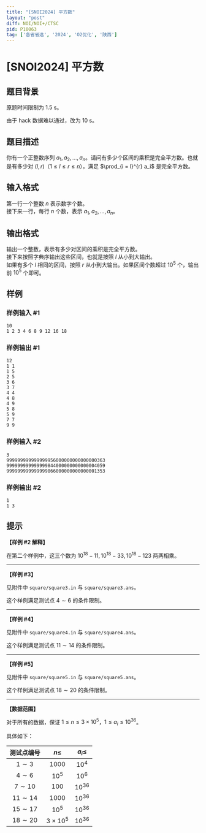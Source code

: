 ```yaml
---
title: "[SNOI2024] 平方数"
layout: "post"
diff: NOI/NOI+/CTSC
pid: P10063
tag: ['各省省选', '2024', 'O2优化', '陕西']
---
```

# [SNOI2024] 平方数
## 题目背景

原题时间限制为 1.5 s。

由于 hack 数据难以通过，改为 10 s。
## 题目描述

你有一个正整数序列 $a_1, a_2, \ldots, a_n$。请问有多少个区间的乘积是完全平方数。也就是有多少对 $(l, r)$（$1 \le l \le r \le n$），满足 $\prod_{i = l}^{r} a_i$ 是完全平方数。
## 输入格式

第一行一个整数 $n$ 表示数字个数。  
接下来一行，每行 $n$ 个数，表示 $a_1, a_2, \ldots, a_n$。
## 输出格式

输出一个整数，表示有多少对区间的乘积是完全平方数。  
接下来按照字典序输出这些区间，也就是按照 $l$ 从小到大输出。  
如果有多个 $l$ 相同的区间，按照 $r$ 从小到大输出。如果区间个数超过 ${10}^5$ 个，输出前 ${10}^5$ 个即可。
## 样例

### 样例输入 #1
```
10
1 2 3 4 6 8 9 12 16 18

```
### 样例输出 #1
```
12
1 1
1 5
2 5
3 6
3 7
4 4
4 8
4 9
5 8
5 9
7 7
9 9

```
### 样例输入 #2
```
3
999999999999999956000000000000000363 999999999999999844000000000000004059 999999999999999866000000000000001353

```
### 样例输出 #2
```
1
1 3

```
## 提示

**【样例 \#2 解释】**

在第二个样例中，这三个数为 ${10}^{18} - 11, {10}^{18} - 33, {10}^{18} - 123$ 两两相乘。

---

**【样例 \#3】**

见附件中 `square/square3.in` 与 `square/square3.ans`。

这个样例满足测试点 $4 \sim 6$ 的条件限制。

---

**【样例 \#4】**

见附件中 `square/square4.in` 与 `square/square4.ans`。

这个样例满足测试点 $11 \sim 14$ 的条件限制。

---

**【样例 \#5】**

见附件中 `square/square5.in` 与 `square/square5.ans`。

这个样例满足测试点 $18 \sim 20$ 的条件限制。

---

**【数据范围】**

对于所有的数据，保证 $1 \le n \le 3 \times {10}^5$，$1 \le a_i \le {10}^{36}$。

具体如下：

| 测试点编号 | $n \le$ | $a_i \le$ |
|:-:|:-:|:-:|
| $1 \sim 3$ | $1000$ | ${10}^4$ |
| $4 \sim 6$ | ${10}^5$ | ${10}^6$ |
| $7 \sim 10$ | $100$ | ${10}^{36}$ |
| $11 \sim 14$ | $1000$ | ${10}^{36}$ |
| $15 \sim 17$ | ${10}^5$ | ${10}^{36}$ |
| $18 \sim 20$ | $3 \times {10}^5$ | ${10}^{36}$ |
